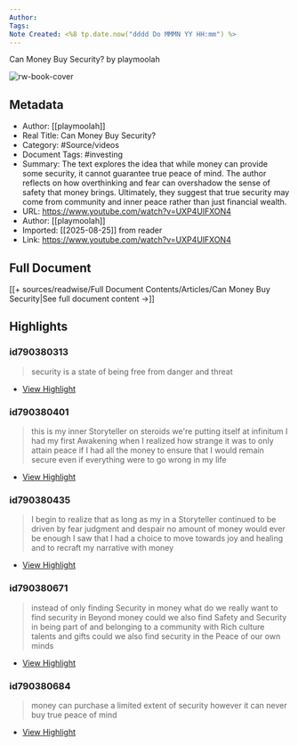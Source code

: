 ```yaml
---
Author: 
Tags:
Note Created: <%8 tp.date.now("dddd Do MMMN YY HH:mm") %>
---
```

Can Money Buy Security? by playmoolah

![rw-book-cover](https://i.ytimg.com/vi/UXP4UlFXON4/maxresdefault.jpg?sqp=-oaymwEmCIAKENAF8quKqQMa8AEB-AH-CYAC0AWKAgwIABABGEsgYChlMA8=&rs=AOn4CLD18DK0WseKhBknz3P1yOT2IOos_Q)

## Metadata
- Author: [[playmoolah]]
- Real Title: Can Money Buy Security?
- Category: #Source/videos
- Document Tags:  #investing 
- Summary: The text explores the idea that while money can provide some security, it cannot guarantee true peace of mind. The author reflects on how overthinking and fear can overshadow the sense of safety that money brings. Ultimately, they suggest that true security may come from community and inner peace rather than just financial wealth.
- URL: https://www.youtube.com/watch?v=UXP4UlFXON4
- Author: [[playmoolah]]
- Imported: [[2025-08-25]] from reader
- Link: https://www.youtube.com/watch?v=UXP4UlFXON4

## Full Document
[[+ sources/readwise/Full Document Contents/Articles/Can Money Buy Security|See full document content →]]

## Highlights
### id790380313

> security is a state of being free from danger and threat

 * [View Highlight](https://read.readwise.io/read/01j8m7nwv17s7ghnpdz024dfv4)
### id790380401

> this is my inner Storyteller on steroids we're putting itself at infinitum I had my first Awakening when I realized how strange it was to only attain peace
> if I had all the money to ensure that I would remain secure even if everything were to go wrong in my life

 * [View Highlight](https://read.readwise.io/read/01j8m7qqrrxsvdkk99ny2jzbzd)
### id790380435

> I begin to realize that as long as my in a Storyteller continued to be driven by fear judgment and despair no amount of money would ever be enough I saw that I had a choice to move towards joy and healing
> and to recraft my narrative with money

 * [View Highlight](https://read.readwise.io/read/01j8m7rqa5e61xj27bn2ymsa5k)
### id790380671

> instead of only finding Security in money what do we really want to find security in Beyond money could we also find Safety and Security in being part of and belonging to a community with Rich culture talents and gifts could we also find security in the Peace
> of our own minds

 * [View Highlight](https://read.readwise.io/read/01j8m7vaqbj6vqzcg705nph444)
### id790380684

> money can purchase a limited extent of security however it can never buy true peace of mind

 * [View Highlight](https://read.readwise.io/read/01j8m7vw9mpfyyb0we8xztne6k)
